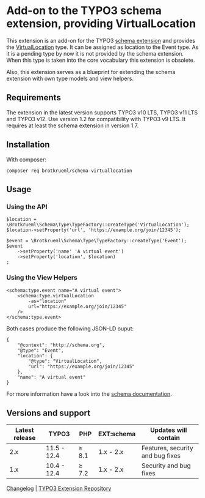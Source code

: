 # Add-on to the TYPO3 schema extension, providing VirtualLocation

This extension is an add-on for the TYPO3
[schema extension](https://github.com/brotkrueml/schema) and provides the
[VirtualLocation](https://schema.org/VirtualLocation) type. It can be assigned
as location to the Event type. As it is a pending type by now it is not provided
by the schema extension. When this type is taken into the core vocabulary this
extension is obsolete.

Also, this extension serves as a blueprint for extending the schema extension
with own type models and view helpers.

## Requirements

The extension in the latest version supports TYPO3 v10 LTS, TYPO3 v11 LTS and
TYPO3 v12. Use version 1.2 for compatibility with TYPO3 v9 LTS. It requires at
least the schema extension in version 1.7.

## Installation

With composer:

    composer req brotkrueml/schema-virtuallocation

## Usage

### Using the API

    $location = \Brotkrueml\Schema\Type\TypeFactory::createType('VirtualLocation');
    $location->setProperty('url', 'https://example.org/join/12345');

    $event = \Brotkrueml\Schema\Type\TypeFactory::createType('Event');
    $event
        ->setProperty('name' 'A virtual event')
        ->setProperty('location', $location)
    ;

### Using the View Helpers

    <schema:type.event name="A virtual event">
        <schema:type.virtualLocation
            -as="location"
            url="https://example.org/join/12345"
        />
    </schema:type.event>

Both cases produce the following JSON-LD ouput:

    {
        "@context": "http://schema.org",
        "@type": "Event",
        "location": {
            "@type": "VirtualLocation",
            "url": "https://example.org/join/12345"
        },
        "name": "A virtual event"
    }

For more information have a look into the
[schema documentation](https://docs.typo3.org/p/brotkrueml/schema/main/en-us/).

## Versions and support

| Latest release | TYPO3       | PHP   | EXT:schema | Updates will contain             |
|----------------|-------------|-------|------------|----------------------------------|
| 2.x            | 11.5 - 12.4 | ≥ 8.1 | 1.x - 2.x  | Features, security and bug fixes |
| 1.x            | 10.4 - 12.4 | ≥ 7.2 | 1.x - 2.x  | Security and bug fixes           |

[Changelog](https://github.com/brotkrueml/schema-virtuallocation/blob/main/CHANGELOG.md) |
[TYPO3 Extension Repository](https://extensions.typo3.org/extension/schema_virtuallocation)
